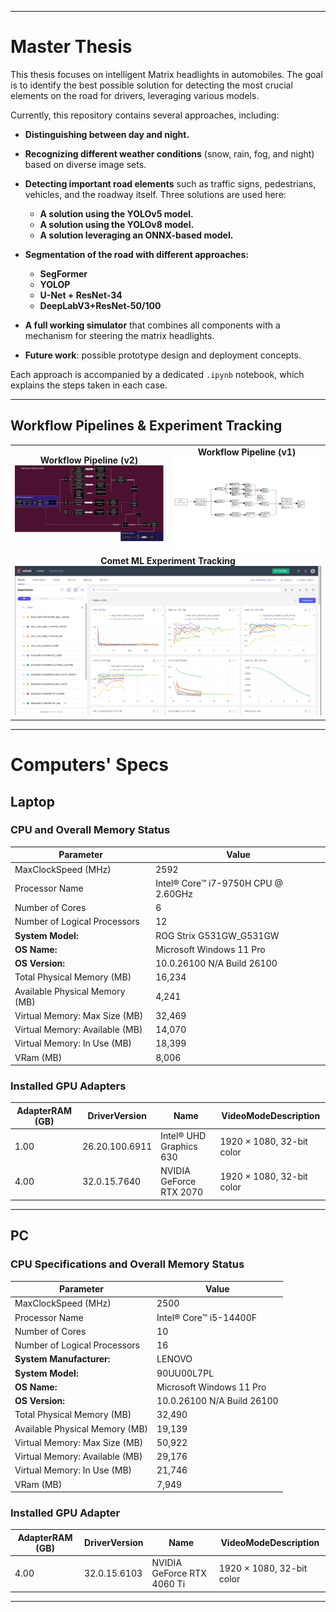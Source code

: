 
---

# Master Thesis

This thesis focuses on intelligent Matrix headlights in automobiles. The goal is to identify the best possible solution for detecting the most crucial elements on the road for drivers, leveraging various models.

Currently, this repository contains several approaches, including:

* **Distinguishing between day and night.**
* **Recognizing different weather conditions** (snow, rain, fog, and night) based on diverse image sets.
* **Detecting important road elements** such as traffic signs, pedestrians, vehicles, and the roadway itself. Three solutions are used here:

  * **A solution using the YOLOv5 model.**
  * **A solution using the YOLOv8 model.**
  * **A solution leveraging an ONNX-based model.**
* **Segmentation of the road with different approaches:**

  * **SegFormer**
  * **YOLOP**
  * **U-Net + ResNet-34**
  * **DeepLabV3+ResNet-50/100**
* **A full working simulator** that combines all components with a mechanism for steering the matrix headlights.
* **Future work**: possible prototype design and deployment concepts.

Each approach is accompanied by a dedicated `.ipynb` notebook, which explains the steps taken in each case.

---

## Workflow Pipelines & Experiment Tracking

<table>
  <tr>
    <td align="center"><b>Workflow Pipeline (v2)</b><br>
      <img src="./demo/workflow_master_thesis.png" width="320" alt="Workflow Pipeline v2"/>
    </td>
    <td align="center"><b>Workflow Pipeline (v1)</b><br>
      <img src="./demo/Workflow.png" width="320" alt="Workflow Pipeline v1"/>
    </td>
  </tr>
  <tr>
    <td align="center" colspan="2"><b>Comet ML Experiment Tracking</b><br>
      <img src="./demo/comet.png" width="640" alt="Comet ML Tracking"/>
    </td>
  </tr>
</table>

---

# Computers' Specs

## Laptop

### CPU and Overall Memory Status

| **Parameter**                  | **Value**                           |
| ------------------------------ | ----------------------------------- |
| MaxClockSpeed (MHz)            | 2592                                |
| Processor Name                 | Intel® Core™ i7-9750H CPU @ 2.60GHz |
| Number of Cores                | 6                                   |
| Number of Logical Processors   | 12                                  |
| **System Model:**              | ROG Strix G531GW\_G531GW            |
| **OS Name:**                   | Microsoft Windows 11 Pro            |
| **OS Version:**                | 10.0.26100 N/A Build 26100          |
| Total Physical Memory (MB)     | 16,234                              |
| Available Physical Memory (MB) | 4,241                               |
| Virtual Memory: Max Size (MB)  | 32,469                              |
| Virtual Memory: Available (MB) | 14,070                              |
| Virtual Memory: In Use (MB)    | 18,399                              |
| VRam (MB)                      | 8,006                               |

### Installed GPU Adapters

| AdapterRAM (GB) | DriverVersion  | Name                    | VideoModeDescription      |
| --------------- | -------------- | ----------------------- | ------------------------- |
| 1.00            | 26.20.100.6911 | Intel® UHD Graphics 630 | 1920 × 1080, 32-bit color |
| 4.00            | 32.0.15.7640   | NVIDIA GeForce RTX 2070 | 1920 × 1080, 32-bit color |

---

## PC

### CPU Specifications and Overall Memory Status

| **Parameter**                  | **Value**                  |
| ------------------------------ | -------------------------- |
| MaxClockSpeed (MHz)            | 2500                       |
| Processor Name                 | Intel® Core™ i5-14400F     |
| Number of Cores                | 10                         |
| Number of Logical Processors   | 16                         |
| **System Manufacturer:**       | LENOVO                     |
| **System Model:**              | 90UU00L7PL                 |
| **OS Name:**                   | Microsoft Windows 11 Pro   |
| **OS Version:**                | 10.0.26100 N/A Build 26100 |
| Total Physical Memory (MB)     | 32,490                     |
| Available Physical Memory (MB) | 19,139                     |
| Virtual Memory: Max Size (MB)  | 50,922                     |
| Virtual Memory: Available (MB) | 29,176                     |
| Virtual Memory: In Use (MB)    | 21,746                     |
| VRam (MB)                      | 7,949                      |

### Installed GPU Adapter

| AdapterRAM (GB) | DriverVersion | Name                       | VideoModeDescription      |
| --------------- | ------------- | -------------------------- | ------------------------- |
| 4.00            | 32.0.15.6103  | NVIDIA GeForce RTX 4060 Ti | 1920 × 1080, 32-bit color |

---

